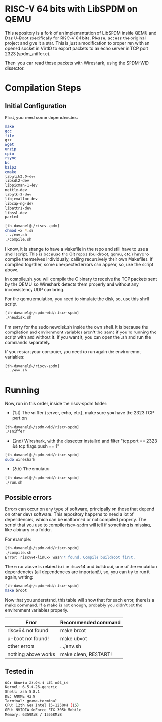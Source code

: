 # RISC-V 64 bits with LibSPDM on QEMU

This repository is a fork of an implementation of LibSPDM inside QEMU and Das U-Boot specifically for RISC-V 64 bits.
Please, access the original project and give it a star.
This is just a modification to proper run with an opened socket in VirtIO to export packets to an echo server in TCP port 2323
(spdm_sniffer.c).

Then, you can read those packets with Wireshark, using the SPDM-WID dissector.

# Compilation Steps

## Initial Configuration

First, you need some dependencies:

```bash
make 
gcc 
file 
g++ 
wget 
unzip 
cpio 
rsync 
bc 
bzip2 
cmake 
libglib2.0-dev 
libsdl2-dev 
libpixman-1-dev 
nettle-dev 
libgtk-3-dev 
libjemalloc-dev 
libcap-ng-dev 
libattr1-dev 
libssl-dev
parted
```

```bash
[th-duvanel@~/riscv-spdm]
chmod +x *.sh
. ./env.sh
./compile.sh
```
I know, it is strange to have a Makefile in the repo and still have to use a shell script. This is because the Git repos (buildroot, qemu, etc.) have to compile themselves individually, calling recursively their own Makefiles. If compiled together, some unexpected errors can appear, so, use the script above.

In compile.sh, you will compile the C binary to receive the TCP packets sent by the QEMU, so Wireshark detects them
properly and without any inconsistency UDP can bring.


For the qemu emulation, you need to simulate the disk, so, use this shell script.
```bash
[th-duvanel@~/spdm-wid/riscv-spdm]
./newdisk.sh
```
I'm sorry for the sudo newdisk.sh inside the own shell. It is because the compilation and environment variables aren't the same if you're running the
script with and without it. If you want it, you can open the .sh and run the commands separately.

If you restart your computer, you need to run again the environemnt variables:

```bash
[th-duvanel@~/riscv-spdm]
. ./env.sh
```

# Running

Now, run in this order, inside the riscv-spdm folder:
- (1st) The sniffer (server, echo, etc.), make sure you have the 2323 TCP port on
```bash
[th-duvanel@~/spdm-wid/riscv-spdm]
./sniffer
```
- (2nd) Wireshark, with the dissector installed and filter "tcp.port == 2323 && tcp.flags.push == 1"
```bash
[th-duvanel@~/spdm-wid/riscv-spdm]
sudo wireshark
```
- (3th) The emulator
```bash
[th-duvanel@~/spdm-wid/riscv-spdm]
./run.sh
```

## Possible errors

Errors can occur on any type of software, principally on those that depend on other devs software.
This repository happens to need a lot of dependencies, which can be malformed or not compiled properly. The script that you use to compile riscv-spdm will tell if something is missing, like a binary or a folder.

For example:

```bash
[th-duvanel@~/spdm-wid/riscv-spdm]
./compile.sh
Error: riscv64-linux- wasn't found. Compile buildroot first.
```

The error above is related to the riscv64 and buildroot, one of the emulation dependencies (all dependencies are important!), so, you can try to run it again, writing:

```bash
[th-duvanel@~/spdm-wid/riscv-spdm]
make broot
```

Now that you understand, this table will show that for each error, there is a make command.
If a make is not enough, probably you didn't set the environment variables properly.

| Error | Recommended command |
|----------|----------|
| riscv64 not found!   | make broot   |
| u-boot not found!   | make uboot   |
| other errors   | . ./env.sh   |
| nothing above works   | make clean, RESTART!   |


## Tested in

```bash
OS: Ubuntu 22.04.4 LTS x86_64 
Kernel: 6.5.0-26-generic 
Shell: zsh 5.8.1 
DE: GNOME 42.9 
Terminal: gnome-terminal 
CPU: 12th Gen Intel i5-12500H (16)  
GPU: NVIDIA GeForce RTX 3050 Mobile 
Memory: 6359MiB / 15668MiB 

```
